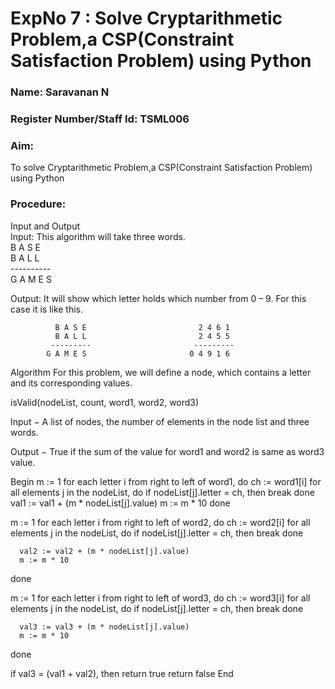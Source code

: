 <h1>ExpNo 7 : Solve Cryptarithmetic Problem,a CSP(Constraint Satisfaction Problem) using Python</h1> 
<h3>Name: Saravanan N</h3>
<h3>Register Number/Staff Id: TSML006</h3>
<H3>Aim:</H3>
<p>
    To solve Cryptarithmetic Problem,a CSP(Constraint Satisfaction Problem) using Python
</p>
<h3>Procedure:</h3>
Input and Output
<br>Input:
This algorithm will take three words.
<br> B A S E<br>
    B A L L<br>
           ----------<br>
           G A M E S<br>

Output:
It will show which letter holds which number from 0 – 9.
For this case it is like this.

              B A S E                         2 4 6 1
              B A L L                         2 4 5 5
             ---------                       ---------
            G A M E S                       0 4 9 1 6
Algorithm
For this problem, we will define a node, which contains a letter and its corresponding values.

isValid(nodeList, count, word1, word2, word3)

Input − A list of nodes, the number of elements in the node list and three words.

Output − True if the sum of the value for word1 and word2 is same as word3 value.

Begin
   m := 1
   for each letter i from right to left of word1, do
      ch := word1[i]
      for all elements j in the nodeList, do
         if nodeList[j].letter = ch, then
            break
      done
      val1 := val1 + (m * nodeList[j].value)
      m := m * 10
   done

   m := 1
   for each letter i from right to left of word2, do
      ch := word2[i]
      for all elements j in the nodeList, do
         if nodeList[j].letter = ch, then
            break
      done

      val2 := val2 + (m * nodeList[j].value)
      m := m * 10
   done

   m := 1
   for each letter i from right to left of word3, do
      ch := word3[i]
      for all elements j in the nodeList, do
         if nodeList[j].letter = ch, then
            break
      done

      val3 := val3 + (m * nodeList[j].value)
      m := m * 10
   done

   if val3 = (val1 + val2), then
      return true
   return false
End
